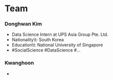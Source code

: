 # Team

### Donghwan Kim
 - Data Science Intern at UPS Asia Group Pte. Ltd.
 - Nationality\t: South Korea
 - Education\t: National University of Singapore
 - #SocialScience #DataScience #...
 
### Kwanghoon 
 - 



